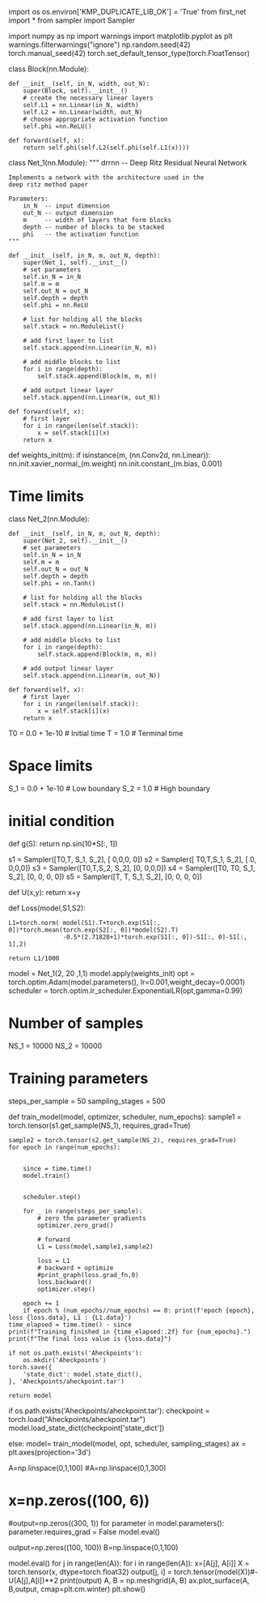 import os
os.environ['KMP_DUPLICATE_LIB_OK'] = 'True'
from first_net import *
from sampler import Sampler

import numpy as np
import warnings
import matplotlib.pyplot as plt
warnings.filterwarnings("ignore")
np.random.seed(42)
torch.manual_seed(42)
torch.set_default_tensor_type(torch.FloatTensor)

class Block(nn.Module):


    def __init__(self, in_N, width, out_N):
        super(Block, self).__init__()
        # create the necessary linear layers
        self.L1 = nn.Linear(in_N, width)
        self.L2 = nn.Linear(width, out_N)
        # choose appropriate activation function
        self.phi =nn.ReLU()

    def forward(self, x):
        return self.phi(self.L2(self.phi(self.L1(x))))

class Net_1(nn.Module):
    """
    drrnn -- Deep Ritz Residual Neural Network

    Implements a network with the architecture used in the
    deep ritz method paper

    Parameters:
        in_N  -- input dimension
        out_N -- output dimension
        m     -- width of layers that form blocks
        depth -- number of blocks to be stacked
        phi   -- the activation function
    """

    def __init__(self, in_N, m, out_N, depth):
        super(Net_1, self).__init__()
        # set parameters
        self.in_N = in_N
        self.m = m
        self.out_N = out_N
        self.depth = depth
        self.phi = nn.ReLU

        # list for holding all the blocks
        self.stack = nn.ModuleList()

        # add first layer to list
        self.stack.append(nn.Linear(in_N, m))

        # add middle blocks to list
        for i in range(depth):
            self.stack.append(Block(m, m, m))

        # add output linear layer
        self.stack.append(nn.Linear(m, out_N))

    def forward(self, x):
        # first layer
        for i in range(len(self.stack)):
            x = self.stack[i](x)
        return x
def weights_init(m):
    if isinstance(m, (nn.Conv2d, nn.Linear)):
        nn.init.xavier_normal_(m.weight)
        nn.init.constant_(m.bias, 0.001)
# Time limits
class Net_2(nn.Module):


    def __init__(self, in_N, m, out_N, depth):
        super(Net_2, self).__init__()
        # set parameters
        self.in_N = in_N
        self.m = m
        self.out_N = out_N
        self.depth = depth
        self.phi = nn.Tanh()

        # list for holding all the blocks
        self.stack = nn.ModuleList()

        # add first layer to list
        self.stack.append(nn.Linear(in_N, m))

        # add middle blocks to list
        for i in range(depth):
            self.stack.append(Block(m, m, m))

        # add output linear layer
        self.stack.append(nn.Linear(m, out_N))

    def forward(self, x):
        # first layer
        for i in range(len(self.stack)):
            x = self.stack[i](x)
        return x



T0 = 0.0 + 1e-10    # Initial time
T = 1.0         # Terminal time

# Space limits
S_1 = 0.0 + 1e-10    # Low boundary
S_2 = 1.0            # High boundary



# initial condition
def g(S): return np.sin(10*S[:, 1])


s1 = Sampler([T0,T, S_1, S_2],
             [ 0,0,0, 0])
s2 = Sampler([ T0,T,S_1, S_2],
             [ 0, 0,0,0])
s3 = Sampler([T0,T,S_2, S_2],
             [0, 0,0,0])
s4 = Sampler([T0, T0, S_1, S_2],
             [0, 0, 0, 0])
s5 = Sampler([T, T, S_1, S_2],
             [0, 0, 0, 0])

def U(x,y):
    return x+y

def Loss(model,S1,S2):

    L1=torch.norm( model(S1).T+torch.exp(S1[:, 0])*torch.mean(torch.exp(S2[:, 0])*model(S2).T)
                   -0.5*(2.71828+1)*torch.exp(S1[:, 0])-S1[:, 0]-S1[:, 1],2)

    return L1/1000

model = Net_1(2,  20 ,1,1)
model.apply(weights_init)
opt = torch.optim.Adam(model.parameters(), lr=0.001,weight_decay=0.0001)
scheduler = torch.optim.lr_scheduler.ExponentialLR(opt,gamma=0.99)

# Number of samples
NS_1 = 10000
NS_2 = 10000


# Training parameters
steps_per_sample = 50
sampling_stages = 500


def train_model(model, optimizer, scheduler, num_epochs):
    sample1 = torch.tensor(s1.get_sample(NS_1), requires_grad=True)

    sample2 = torch.tensor(s2.get_sample(NS_2), requires_grad=True)
    for epoch in range(num_epochs):


        since = time.time()
        model.train()


        scheduler.step()

        for _ in range(steps_per_sample):
            # zero the parameter gradients
            optimizer.zero_grad()

            # forward
            L1 = Loss(model,sample1,sample2)

            loss = L1
            # backward + optimize
            #print_graph(loss.grad_fn,0)
            loss.backward()
            optimizer.step()

        epoch += 1
        if epoch % (num_epochs//num_epochs) == 0: print(f'epoch {epoch}, loss {loss.data}, L1 : {L1.data}')
    time_elapsed = time.time() - since
    print(f"Training finished in {time_elapsed:.2f} for {num_epochs}.")
    print(f"The final loss value is {loss.data}")

    if not os.path.exists('Aheckpoints'):
        os.mkdir('Aheckpoints')
    torch.save({
        'state_dict': model.state_dict(),
    }, 'Aheckpoints/aheckpoint.tar')

    return model

if os.path.exists('Aheckpoints/aheckpoint.tar'):
    checkpoint = torch.load("Aheckpoints/aheckpoint.tar")
    model.load_state_dict(checkpoint['state_dict'])

else:
    model= train_model(model, opt, scheduler, sampling_stages)
ax = plt.axes(projection='3d')

A=np.linspace(0,1,100)
#A=np.linspace(0,1,300)
# x=np.zeros((100, 6))
#output=np.zeros((300, 1))
for parameter in model.parameters():
    parameter.requires_grad = False
model.eval()


output=np.zeros((100, 100))
B=np.linspace(0,1,100)

model.eval()
for j in range(len(A)):
    for i in range(len(A)):
        x=[A[j], A[i]]
        X = torch.tensor(x, dtype=torch.float32)
        output[j, i] = torch.tensor(model(X))#-U(A[j],A[i])**2
print(output)
A, B = np.meshgrid(A, B)
ax.plot_surface(A, B,output, cmap=plt.cm.winter)
plt.show()

